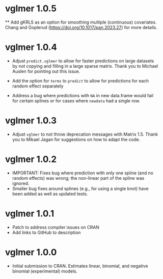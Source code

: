 # vglmer 1.0.5

** Add gKRLS as an option for smoothing multiple (continuous) covariates. Chang and Goplerud (https://doi.org/10.1017/pan.2023.27) for more details.

# vglmer 1.0.4

* Adjust `predict.vglmer` to allow for faster predictions on large datasets by not copying and filling in a large sparse matrix. Thank you to Michael Auslen for pointing out this issue.

* Add the option for `terms` to `predict` to allow for predictions for each random effect separately

* Address a bug where predictions with `NA` in new data.frame would fail for certain splines or for cases where `newdata` had a single row.

# vglmer 1.0.3

* Adjust `vglmer` to not throw deprecation messages with Matrix 1.5. Thank you to Mikael Jagan for suggestions on how to adapt the code.

# vglmer 1.0.2

* IMPORTANT: Fixes bug where prediction with only one spline  (and no random effects) was wrong; the non-linear part of the spline was ignored.
* Smaller bug fixes around splines (e.g., for using a single knot) have been added as well as updated tests.

# vglmer 1.0.1

* Patch to address compiler issues on CRAN
* Add links to GitHub to description

# vglmer 1.0.0

* Initial submission to CRAN. Estimates linear, binomial, and negative binomial (experimental) models.
